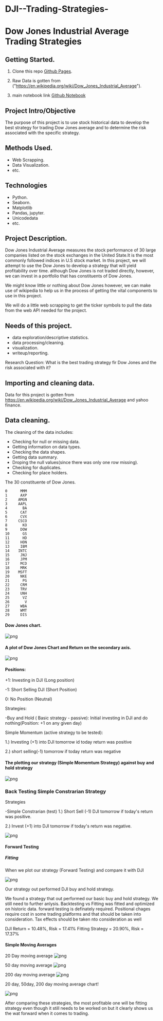# DJI--Trading-Strategies-

# Dow Jones Industrial Average Trading Strategies

## Getting Started.

1. Clone this repo [Github Pages](https://github.com/Dantarshi/DJI--Trading-Strategies-).

2. Raw Data is gotten from ("https://en.wikipedia.org/wiki/Dow_Jones_Industrial_Average").

3. main notebook link [Github Notebook](https://github.com/Dantarshi/DJI--Trading-Strategies-/blob/main/DJI%20Strategy.ipynb)


## Project Intro/Objective
The purpose of this project is to use stock historical data to develop the best strategy for trading Dow Jones average and to determine the risk associated with the specific strategy.


## Methods Used.
* Web Scrapping.
* Data Visualization.
* etc.

## Technologies 
* Python.
* Seaborn.
* Matplotlib
* Pandas, jupyter.
* Unicodedata
* etc. 

## Project Description.
Dow Jones Industrial Average measures the stock performance of 30 large companies listed on the stock exchanges in the United State.It is the most commonly followed indices in U.S stock market. 
In this project, we will attempt to use the Dow Jones to develop a strategy that will yield profitability over time. although Dow Jones is not traded directly, however, we can invest in a portfolio that has constituents of Dow Jones.

We might know little or nothing about Dow Jones however, we can make use of wikipedia to help us in the process of getting the vital components to use in this project.

We will do a little web scrapping to get the ticker symbols to pull the data from the web API needed for the project.

## Needs of this project.

- data exploration/descriptive statistics.
- data processing/cleaning.
- visualization.
- writeup/reporting.

Research Question: What is the best trading strategy fir Dow Jones and the risk associated with it? 

## Importing and cleaning data.

Data for this project is gotten from https://en.wikipedia.org/wiki/Dow_Jones_Industrial_Average and yahoo finance.


## Data cleaning.

The cleaning of the data includes:
* Checking for null or missing data.
* Getting information on data types.
* Checking the data shapes.
* Getting data summary.
* Droping the null values(since there was only one row missing).
* Checking for duplicates.
* Checking for place holders.


The 30 constituente of Dow Jones.

    0      MMM
    1      AXP
    2     AMGN
    3     AAPL
    4       BA
    5      CAT
    6      CVX
    7     CSCO
    8       KO
    9      DOW
    10      GS
    11      HD
    12     HON
    13     IBM
    14    INTC
    15     JNJ
    16     JPM
    17     MCD
    18     MRK
    19    MSFT
    20     NKE
    21      PG
    22     CRM
    23     TRV
    24     UNH
    25      VZ
    26       V
    27     WBA
    28     WMT
    29     DIS


#### Dow Jones chart.


![png](Dow_jones_chart.png)



#### A plot of Dow Jones Chart and Return on the secondary axis.


![png](DJC_R.png)


#### Positions:

+1: Investing in DJI (Long position)

-1: Short Selling DJI (Short Position)

0: No Position (Neutral)

Strategies:

-Buy and Hold ( Basic strategy - passive): Initial investing in DJI and do nothing(Position: +1 on any given day)

Simple Momentum (active strategy to be tested):

1.) Investing (+1) into DJI tomorrow id today return was positive

2.) short selling(-1) tomorrow if today return was negative


#### The plotting our strategy (Simple Momemtum Strategy) against buy and hold strategy



![png](SMS.png)



### Back Testing Simple Constrarian Strategy

Strategies

-Simple Constrarian (test)
1.) Short Sell (-1) DJI tomorrow if today's return was positive.

2.) Invest (+1) into DJI tomorrow if today's return was negative.


![png](SC.png)



#### Forward Testing

##### Fitting

When we plot our strategy (Forward Testing) and compare it with DJI


![png](fitting.png)


Our strategy out performed DJI buy and hold strategy.


We found a strategy that out performed our basic buy and hold strategy. We still need to further anlysis.
Backtesting vs Fitting was fitted and optimized on historic data. forward testing is definately required. 
Positional chages require cost in some trading platforms and that should be taken into consideration. Tax effects should be taken nto consideration as well

DJI Return = 10.48%, Risk = 17.41%
Fitting Strategy =  20.90%, Risk = 17.37%


#### Simple Moving Averages

20 Day moving average
![png](SMA20.png)

50 day moving average
![png](SMA50.png)


200 day moving average
![png](SMA200.png)


20 day, 50day, 200 day moving average chart!

![png](SMA20_50_200.png)

After comparing these strategies, the most profitable one will be fitting strategy 
even though it still needs to be worked on but it clearly shows us the wat forward
when it comes to trading.
